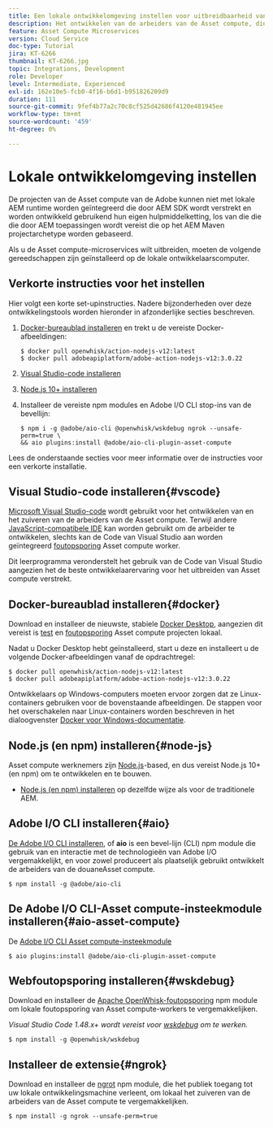 ```yaml
---
title: Een lokale ontwikkelomgeving instellen voor uitbreidbaarheid van de Asset compute
description: Het ontwikkelen van de arbeiders van de Asset compute, die toepassingen Node.js JavaScript zijn, vereist specifieke ontwikkelingshulpmiddelen die van traditionele AEM ontwikkeling verschillen, die zich van Node.js en diverse npm modules aan de Desktop van de Docker en Code van Microsoft Visual Studio uitstrekken.
feature: Asset Compute Microservices
version: Cloud Service
doc-type: Tutorial
jira: KT-6266
thumbnail: KT-6266.jpg
topic: Integrations, Development
role: Developer
level: Intermediate, Experienced
exl-id: 162e10e5-fcb0-4f16-b6d1-b951826209d9
duration: 111
source-git-commit: 9fef4b77a2c70c8cf525d42686f4120e481945ee
workflow-type: tm+mt
source-wordcount: '459'
ht-degree: 0%

---
```


# Lokale ontwikkelomgeving instellen

De projecten van de Asset compute van de Adobe kunnen niet met lokale AEM runtime worden geïntegreerd die door AEM SDK wordt verstrekt en worden ontwikkeld gebruikend hun eigen hulpmiddelketting, los van die die die door AEM toepassingen wordt vereist die op het AEM Maven projectarchetype worden gebaseerd.

Als u de Asset compute-microservices wilt uitbreiden, moeten de volgende gereedschappen zijn geïnstalleerd op de lokale ontwikkelaarscomputer.

## Verkorte instructies voor het instellen

Hier volgt een korte set-upinstructies. Nadere bijzonderheden over deze ontwikkelingstools worden hieronder in afzonderlijke secties beschreven.

1. [Docker-bureaublad installeren](https://www.docker.com/products/docker-desktop) en trekt u de vereiste Docker-afbeeldingen:

   ```
   $ docker pull openwhisk/action-nodejs-v12:latest
   $ docker pull adobeapiplatform/adobe-action-nodejs-v12:3.0.22
   ```

1. [Visual Studio-code installeren](https://code.visualstudio.com/download)
1. [Node.js 10+ installeren](../../local-development-environment/development-tools.md#node-js)
1. Installeer de vereiste npm modules en Adobe I/O CLI stop-ins van de bevellijn:

   ```
   $ npm i -g @adobe/aio-cli @openwhisk/wskdebug ngrok --unsafe-perm=true \
   && aio plugins:install @adobe/aio-cli-plugin-asset-compute
   ```

Lees de onderstaande secties voor meer informatie over de instructies voor een verkorte installatie.

## Visual Studio-code installeren{#vscode}

[Microsoft Visual Studio-code](https://code.visualstudio.com/download) wordt gebruikt voor het ontwikkelen van en het zuiveren van de arbeiders van de Asset compute. Terwijl andere [JavaScript-compatibele IDE](../../local-development-environment/development-tools.md#set-up-the-development-ide) kan worden gebruikt om de arbeider te ontwikkelen, slechts kan de Code van Visual Studio aan worden geïntegreerd [foutopsporing](../test-debug/debug.md) Asset compute worker.

Dit leerprogramma veronderstelt het gebruik van de Code van Visual Studio aangezien het de beste ontwikkelaarervaring voor het uitbreiden van Asset compute verstrekt.

## Docker-bureaublad installeren{#docker}

Download en installeer de nieuwste, stabiele [Docker Desktop](https://www.docker.com/products/docker-desktop), aangezien dit vereist is [test](../test-debug/test.md) en [foutopsporing](../test-debug/debug.md) Asset compute projecten lokaal.

Nadat u Docker Desktop hebt geïnstalleerd, start u deze en installeert u de volgende Docker-afbeeldingen vanaf de opdrachtregel:

```
$ docker pull openwhisk/action-nodejs-v12:latest
$ docker pull adobeapiplatform/adobe-action-nodejs-v12:3.0.22
```

Ontwikkelaars op Windows-computers moeten ervoor zorgen dat ze Linux-containers gebruiken voor de bovenstaande afbeeldingen. De stappen voor het overschakelen naar Linux-containers worden beschreven in het dialoogvenster [Docker voor Windows-documentatie](https://docs.docker.com/docker-for-windows/).

## Node.js (en npm) installeren{#node-js}

Asset compute werknemers zijn [Node.js](https://nodejs.org/)-based, en dus vereist Node.js 10+ (en npm) om te ontwikkelen en te bouwen.

+ [Node.js (en npm) installeren](../../local-development-environment/development-tools.md#node-js) op dezelfde wijze als voor de traditionele AEM.

## Adobe I/O CLI installeren{#aio}

[De Adobe I/O CLI installeren](../../local-development-environment/development-tools.md#aio-cli), of __aio__ is een bevel-lijn (CLI) npm module die gebruik van en interactie met de technologieën van Adobe I/O vergemakkelijkt, en voor zowel produceert als plaatselijk gebruikt ontwikkelt de arbeiders van de douaneAsset compute.

```
$ npm install -g @adobe/aio-cli
```

## De Adobe I/O CLI-Asset compute-insteekmodule installeren{#aio-asset-compute}

De [Adobe I/O CLI Asset compute-insteekmodule](https://github.com/adobe/aio-cli-plugin-asset-compute)

```
$ aio plugins:install @adobe/aio-cli-plugin-asset-compute
```

## Webfoutopsporing installeren{#wskdebug}

Download en installeer de [Apache OpenWhisk-foutopsporing](https://www.npmjs.com/package/@openwhisk/wskdebug) npm module om lokale foutopsporing van Asset compute-workers te vergemakkelijken.

_Visual Studio Code 1.48.x+ wordt vereist voor [wskdebug](#wskdebug) om te werken._

```
$ npm install -g @openwhisk/wskdebug
```

## Installeer de extensie{#ngrok}

Download en installeer de [ngrot](https://www.npmjs.com/package/ngrok) npm module, die het publiek toegang tot uw lokale ontwikkelingsmachine verleent, om lokaal het zuiveren van de arbeiders van de Asset compute te vergemakkelijken.

```
$ npm install -g ngrok --unsafe-perm=true
```
